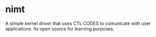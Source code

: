 # nimt
A simple kernel driver that uses CTL CODES to comunicate with user applications. Its open source for learning purposes.
